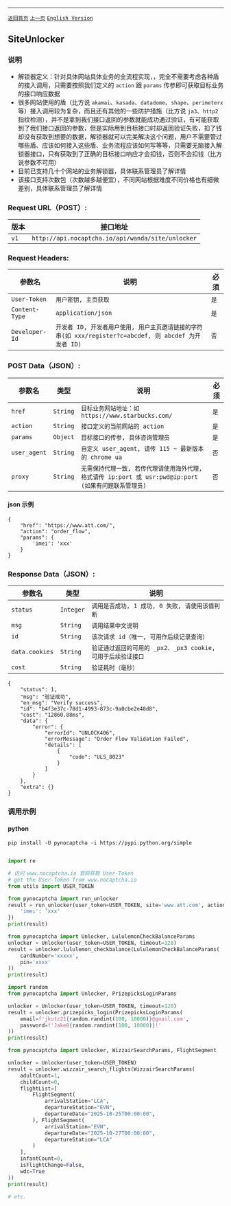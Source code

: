 ------
[`返回首页`](../README.md)    [`上一页`](discord_join_channel.md)    [`English Version`](../en-US/unlocker.md)

## SiteUnlocker

### 说明
* 解锁器定义：针对具体网站具体业务的全流程实现，，完全不需要考虑各种盾的接入调用，只需要按照我们定义的 `action` 跟 `params` 传参即可获取目标业务的接口响应数据
* 很多网站使用的盾（比方说 `akamai`、`kasada`、`datadome`、`shape`、`perimeterx` 等）接入调用较为复杂，而且还有其他的一些防护措施（比方说 `ja3`、`http2` 指纹检测），并不是拿到我们接口返回的参数就能成功通过验证，有可能获取到了我们接口返回的参数，但是实际用到目标接口时却返回验证失败，扣了钱却没有获取到想要的数据，解锁器就可以完美解决这个问题，用户不需要管过哪些盾、应该如何接入这些盾、业务流程应该如何写等等，只需要无脑接入解锁器接口，只有获取到了正确的目标接口响应才会扣钱，否则不会扣钱（比方说参数不可用）
* 目前已支持几十个网站的业务解锁器，具体联系管理员了解详情
* 该接口支持次数包（次数越多越便宜），不同网站根据难度不同价格也有细微差别，具体联系管理员了解详情

### Request URL（POST）:

| 版本               | 接口地址                                                    |
|------------------|---------------------------------------------------------|
| `v1` | `http://api.nocaptcha.io/api/wanda/site/unlocker` |

### Request Headers:

| 参数名            | 说明                 | 必须  |
|----------------|--------------------|-----|
| `User-Token`   | `用户密钥, 主页获取`       | `是` |
| `Content-Type` | `application/json` | `是` |
| `Developer-Id` | `开发者 ID, 开发者用户使用, 用户主页邀请链接的字符串(如 xxx/register?c=abcdef, 则 abcdef 为开发者 ID)`           | `否` |

### POST Data（JSON）:

| 参数名          | 类型        | 说明                                                                                                                                                             | 必须  |
|--------------|-----------|-----------------------------|-----|
| `href`    | `String`  | `目标业务网站地址：如 https://www.starbucks.com/`    | `是` |
| `action`        | `String`  | `接口定义的当前网站的 action`    | `是` |
| `params`        | `Object`  | `目标接口的传参, 具体咨询管理员`    | `是` |
| `user_agent` | `String`  | `自定义 user_agent, 请传 115 ~ 最新版本的 chrome ua`       | `否` |
| `proxy`    | `String`  | `无需保持代理一致, 若传代理请使用海外代理, 格式请传 ip:port 或 usr:pwd@ip:port (如果有问题联系管理员)` | `否` |

#### json 示例

```
{
    "href": "https://www.att.com/",
    "action": "order_flow",
    "params": {
        'imei': 'xxx'
    }
}
```

### Response Data（JSON）:

| 参数名            | 类型        | 说明                            |
|----------------|-----------|-------------------------------|
| `status`       | `Integer` | `调用是否成功, 1 成功, 0 失败, 请使用该值判断` |
| `msg`          | `String`  | `调用结果中文说明`                    |
| `id`           | `String`  | `该次请求 id（唯一, 可用作后续记录查询）`      |
| `data.cookies`   | `String`  | `验证通过返回的可用的 _px2、_px3 cookie, 可用于后续验证接口`    |
| `cost`         | `String`  | `验证耗时（毫秒）`                    |

```
{
    "status": 1,
    "msg": "验证成功",
    "en_msg": "Verify success",
    "id": "b4f3e37c-78d1-4993-873c-9a0cbe2e48d8",
    "cost": "12860.88ms",
    "data": {
        "error": {
            "errorId": "UNLOCK406",
            "errorMessage": "Order Flow Validation Failed",
            "details": [
                {
                    "code": "ULS_8023"
                }
            ]
        }
    },
    "extra": {}
}
```

### 调用示例

#### python

```shell
pip install -U pynocaptcha -i https://pypi.python.org/simple
```

```python

import re

# 访问 www.nocaptcha.io 官网获取 User-Token
# get the User-Token from www.nocaptcha.io
from utils import USER_TOKEN

from pynocaptcha import run_unlocker
result = run_unlocker(user_token=USER_TOKEN, site='www.att.com', action='order_flow', params={
    'imei': 'xxx'
})
print(result)

from pynocaptcha import Unlocker, LululemonCheckBalanceParams
unlocker = Unlocker(user_token=USER_TOKEN, timeout=120)
result = unlocker.lululemon_checkbalance(LululemonCheckBalanceParams(
    cardNumber='xxxxx',
    pin='xxxx'
))
print(result)

import random
from pynocaptcha import Unlocker, PrizepicksLoginParams

unlocker = Unlocker(user_token=USER_TOKEN, timeout=120)
result = unlocker.prizepicks_login(PrizepicksLoginParams(
    email=f'jkutz21{random.randint(100, 10000)}@gmail.com',
    password=f'Jake8{random.randint(100, 10000)}!'
))
print(result)

from pynocaptcha import Unlocker, WizzairSearchParams, FlightSegment

unlocker = Unlocker(user_token=USER_TOKEN)
result = unlocker.wizzair_search_flights(WizzairSearchParams(
    adultCount=1,
    childCount=0,
    flightList=[
        FlightSegment(
            arrivalStation="LCA",
            departureStation="EVN",
            departureDate="2025-10-25T00:00:00",
        ), FlightSegment(
            arrivalStation="EVN",
            departureDate="2025-10-27T00:00:00",
            departureStation="LCA"
        )
    ],
    infantCount=0,
    isFlightChange=False,
    wdc=True
))
print(result)

# etc.
```
